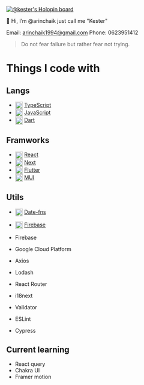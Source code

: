 [![@kester's Holopin board](https://holopin.io/api/user/board?user=kester)](https://holopin.io/@kester)

<!-- <p align="center"><img align="center" src="https://i.ibb.co/zVWV7ZZ/cool-background-1.png" /></p> -->

👺 Hi, I’m @arinchaik just call me "Kester"

Email: arinchaik1994@gmail.com
Phone: 0623951412

> Do not fear failure but rather fear not trying.

# Things I code with
## Langs
- <img align="center" src="https://cdn.svgporn.com/logos/typescript-icon.svg" width="20px" /> [TypeScript](https://www.typescriptlang.org/)
- <img align="center" src="https://cdn.svgporn.com/logos/javascript.svg" width="20px" /> [JavaScript](https://developer.mozilla.org/en-US/docs/Web/JavaScript)
- <img align="center" src="https://cdn.svgporn.com/logos/dart.svg" width="20px" /> [Dart](https://dart.dev/)

## Framworks
- <img align="center" src="https://cdn.svgporn.com/logos/react.svg" width="20px" /> [React](https://react.dev/)
- <img align="center" src="https://cdn.svgporn.com/logos/nextjs-icon.svg" width="20px" /> [Next](https://nextjs.org/)
- <img align="center" src="https://cdn.svgporn.com/logos/flutter.svg" width="20px" /> [Flutter](https://flutter.dev/)
- <img align="center" src="https://cdn.svgporn.com/logos/material-ui.svg" width="20px" /> [MUI](https://mui.com/)

## Utils
- <img align="center" src="https://avatars.githubusercontent.com/u/14921202?s=200&v=4" width="20px" /> [Date-fns](https://date-fns.org/)
- <img align="center" src="https://cdn.svgporn.com/logos/firebase.svg" width="20px" /> [Firebase](https://firebase.google.com/)



- Firebase
- Google Cloud Platform
- Axios
- Lodash
- React Router
- i18next
- Validator
- ESLint
- Cypress

## Current learning
- React query
- Chakra UI
- Framer motion


